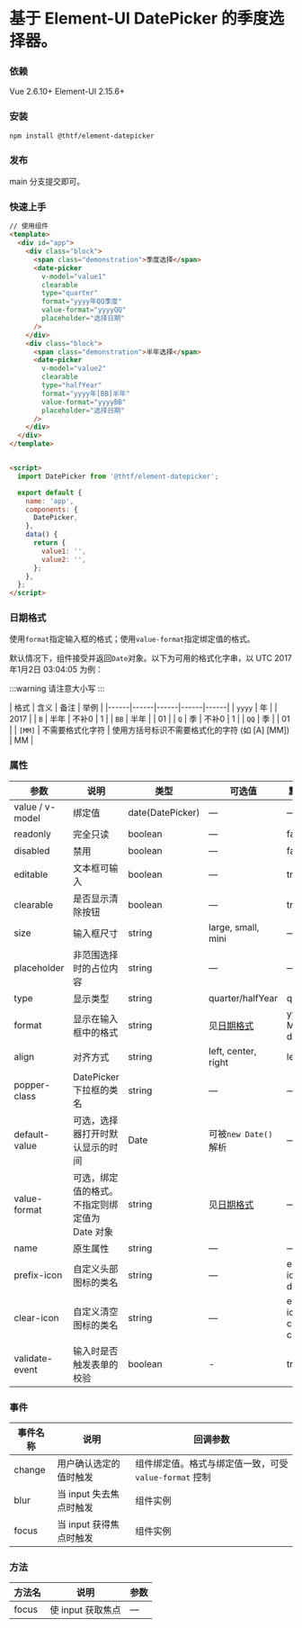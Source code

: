 # 基于 Element-UI DatePicker 的季度选择器。

### 依赖

Vue 2.6.10+
Element-UI 2.15.6+

### 安装

```
npm install @thtf/element-datepicker
```

### 发布

main 分支提交即可。

### 快速上手

```html
// 使用组件
<template>
  <div id="app">
    <div class="block">
      <span class="demonstration">季度选择</span>
      <date-picker
        v-model="value1"
        clearable
        type="quarter"
        format="yyyy年QQ季度"
        value-format="yyyyQQ"
        placeholder="选择日期"
      />
    </div>
    <div class="block">
      <span class="demonstration">半年选择</span>
      <date-picker
        v-model="value2"
        clearable
        type="halfYear"
        format="yyyy年[BB]半年"
        value-format="yyyyBB"
        placeholder="选择日期"
      />
    </div>
  </div>
</template>
```

```html

<script>
  import DatePicker from '@thtf/element-datepicker';

  export default {
    name: 'app',
    components: {
      DatePicker,
    },
    data() {
      return {
        value1: '',
        value2: '',
      };
    },
  };
</script>
```

###  日期格式

使用`format`指定输入框的格式；使用`value-format`指定绑定值的格式。

默认情况下，组件接受并返回`Date`对象。以下为可用的格式化字串，以 UTC 2017年1月2日 03:04:05 为例：

:::warning
请注意大小写
:::

| 格式 | 含义 | 备注 | 举例 |
|------|------|------|------|------|
| `yyyy` | 年 | | 2017 |
| `B`  | 半年 | 不补0 | 1 |
| `BB`  | 半年 |  | 01 |
| `Q`  | 季 | 不补0 | 1 |
| `QQ` | 季 | | 01 |
| `[MM]` | 不需要格式化字符 | 使用方括号标识不需要格式化的字符 (如  [A] [MM])  | MM |


### 属性
| 参数      | 说明          | 类型      | 可选值                                                                         | 默认值                  |
|---------- |-------------- |---------- |-----------------------------------------------------------------------------|----------------------|
| value / v-model | 绑定值 | date(DatePicker) | —                                                                           | —                    |
| readonly | 完全只读 | boolean | —                                                                           | false                |
| disabled | 禁用 | boolean | —                                                                           | false                |
| editable | 文本框可输入 | boolean | —                                                                           | true                 |
| clearable | 是否显示清除按钮 | boolean | —                                                                           | true                 |
| size          | 输入框尺寸     | string          | large, small, mini                                                          | —                    |
| placeholder | 非范围选择时的占位内容 | string | —                                                                           | —                    |
| type | 显示类型 | string | quarter/halfYear                                                            | quarter              |
| format | 显示在输入框中的格式 | string | 见[日期格式](#/zh-CN/component/date-picker#ri-qi-ge-shi)                         | yyyy-MM-dd           |
| align | 对齐方式 | string | left, center, right                                                         | left                 |
| popper-class | DatePicker 下拉框的类名 | string | —                                                                           | —                    |
| default-value | 可选，选择器打开时默认显示的时间 | Date | 可被`new Date()`解析                                                            | —                    |
| value-format | 可选，绑定值的格式。不指定则绑定值为 Date 对象 | string | 见[日期格式](#/zh-CN/component/date-picker#ri-qi-ge-shi)                         | —                    |
| name | 原生属性 | string | —                                                                           | —                    |
| prefix-icon | 自定义头部图标的类名 | string | —                                                                           | el-icon-date         |
| clear-icon | 自定义清空图标的类名 | string | —                                                                           | el-icon-circle-close |
| validate-event | 输入时是否触发表单的校验 | boolean | -                                                                           | true                 |

### 事件
| 事件名称      | 说明    | 回调参数      |
|---------|--------|---------|
| change | 用户确认选定的值时触发 | 组件绑定值。格式与绑定值一致，可受 `value-format` 控制 |
| blur | 当 input 失去焦点时触发 | 组件实例 |
| focus | 当 input 获得焦点时触发 | 组件实例 |

### 方法
| 方法名 | 说明 | 参数 |
| ---- | ---- | ---- |
| focus | 使 input 获取焦点 | — |
